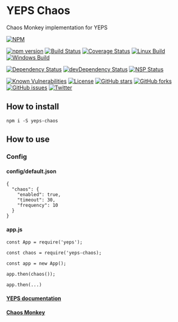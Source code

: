 # YEPS Chaos


Chaos Monkey implementation for YEPS

[![NPM](https://nodei.co/npm/yeps-chaos.png)](https://npmjs.org/package/yeps-chaos)

[![npm version](https://badge.fury.io/js/yeps-chaos.svg)](https://badge.fury.io/js/yeps-chaos)
[![Build Status](https://travis-ci.org/evheniy/yeps-chaos.svg?branch=master)](https://travis-ci.org/evheniy/yeps-chaos)
[![Coverage Status](https://coveralls.io/repos/github/evheniy/yeps-chaos/badge.svg?branch=master)](https://coveralls.io/github/evheniy/yeps-chaos?branch=master)
[![Linux Build](https://img.shields.io/travis/evheniy/yeps-chaos/master.svg?label=linux)](https://travis-ci.org/evheniy/)
[![Windows Build](https://img.shields.io/appveyor/ci/evheniy/yeps-chaos/master.svg?label=windows)](https://ci.appveyor.com/project/evheniy/yeps-chaos)

[![Dependency Status](https://david-dm.org/evheniy/yeps-chaos.svg)](https://david-dm.org/evheniy/yeps-chaos)
[![devDependency Status](https://david-dm.org/evheniy/yeps-chaos/dev-status.svg)](https://david-dm.org/evheniy/yeps-chaos#info=devDependencies)
[![NSP Status](https://img.shields.io/badge/NSP%20status-no%20vulnerabilities-green.svg)](https://travis-ci.org/evheniy/yeps-chaos)

[![Known Vulnerabilities](https://snyk.io/test/github/evheniy/yeps-chaos/badge.svg)](https://snyk.io/test/github/evheniy/yeps-chaos)
[![License](https://img.shields.io/badge/license-MIT-blue.svg)](https://raw.githubusercontent.com/evheniy/yeps-chaos/master/LICENSE)
[![GitHub stars](https://img.shields.io/github/stars/evheniy/yeps-chaos.svg)](https://github.com/evheniy/yeps-chaos/stargazers)
[![GitHub forks](https://img.shields.io/github/forks/evheniy/yeps-chaos.svg)](https://github.com/evheniy/yeps-chaos/network)
[![GitHub issues](https://img.shields.io/github/issues/evheniy/yeps-chaos.svg)](https://github.com/evheniy/yeps-chaos/issues)
[![Twitter](https://img.shields.io/twitter/url/https/github.com/evheniy/yeps-chaos.svg?style=social)](https://twitter.com/intent/tweet?text=Wow:&url=%5Bobject%20Object%5D)

    
## How to install

    npm i -S yeps-chaos

## How to use

### Config

#### config/default.json

    {
      "chaos": {
        "enabled": true,
        "timeout": 30,
        "frequency": 10
      }
    }

#### app.js

    const App = require('yeps');
    
    const chaos = require('yeps-chaos);
    
    const app = new App();
    
    app.then(chaos());
    
    app.then(...)
    

#### [YEPS documentation](http://yeps.info/)

#### [Chaos Monkey](https://github.com/Netflix/SimianArmy/wiki/Chaos-Monkey)
